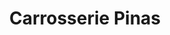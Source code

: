 ---
title: "Carrosserie Pinas"
url: /saint-martin-de-crau/carrosserie-pinas/
shop: réparation de voitures
---